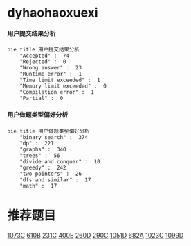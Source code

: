 # dyhaohaoxuexi

<!-- tabs:start -->



#### **用户提交结果分析**

```mermaid
pie title 用户提交结果分析
    "Accepted" :  74
    "Rejected" :  0
    "Wrong answer" :  23
    "Runtime error" :  1
    "Time limit exceeded" :  1
    "Memory limit exceeded" :  0
    "Compilation error" :  1
    "Partial" :  0
```

#### **用户做题类型偏好分析**

```mermaid
pie title 用户做题类型偏好分析
    "binary search" :  374
    "dp" :  221
    "graphs" :  340
    "trees" :  56
    "divide and conquer" :  10
    "greedy" :  242
    "two pointers" :  26
    "dfs and similar" :  17
    "math" :  17
```



<!-- tabs:end -->
# 推荐题目
[1073C](https://codeforces.com/contest/1073/problem/C)
[610B](https://codeforces.com/contest/610/problem/B)
[231C](https://codeforces.com/contest/231/problem/C)
[400E](https://codeforces.com/contest/400/problem/E)
[260D](https://codeforces.com/contest/260/problem/D)
[290C](https://codeforces.com/contest/290/problem/C)
[1051D](https://codeforces.com/contest/1051/problem/D)
[682A](https://codeforces.com/contest/682/problem/A)
[1023C](https://codeforces.com/contest/1023/problem/C)
[1099D](https://codeforces.com/contest/1099/problem/D)
